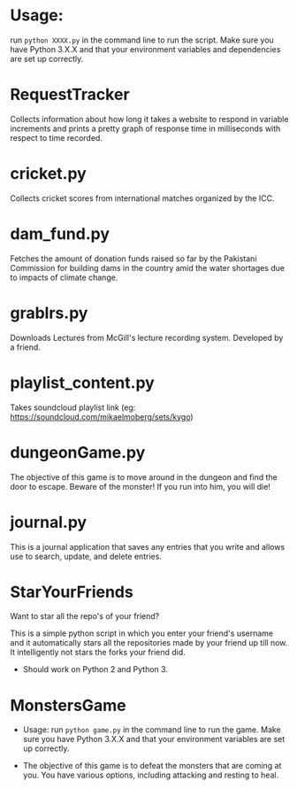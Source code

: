 Usage: 
========================
run `python XXXX.py` in the command line to run the script. Make sure you have Python 3.X.X and that your environment variables and dependencies are set up correctly.

RequestTracker
==============

Collects information about how long it takes a website to respond in variable increments and prints a pretty graph of response time in milliseconds with respect to time recorded.

cricket.py
==============

Collects cricket scores from international matches organized by the ICC. 


dam_fund.py
==============

Fetches the amount of donation funds raised so far by the Pakistani Commission for building dams in the country amid the water shortages due to impacts of climate change.



grablrs.py
==============

Downloads Lectures from McGill's lecture recording system. Developed by a friend.


playlist_content.py
==============

Takes soundcloud playlist link (eg: https://soundcloud.com/mikaelmoberg/sets/kygo) 

dungeonGame.py
==============

The objective of this game is to move around in the dungeon and find the door to escape. Beware of the monster! If you run into him, you will die!

journal.py
==============
This is a journal application that saves any entries that you write and allows use to search, update, and delete entries.

StarYourFriends
==============

Want to star all the repo's of your friend?

This is a simple python script in which you enter your friend's username and it automatically stars all the repositories made by your friend up till now. It intelligently not stars the forks your friend did.

- Should work on Python 2 and Python 3.

MonstersGame
==============
- Usage: run `python game.py` in the command line to run the game. Make sure you have Python 3.X.X and that your environment variables are set up correctly.

- The objective of this game is to defeat the monsters that are coming at you. You have various options, including attacking and resting to heal.


